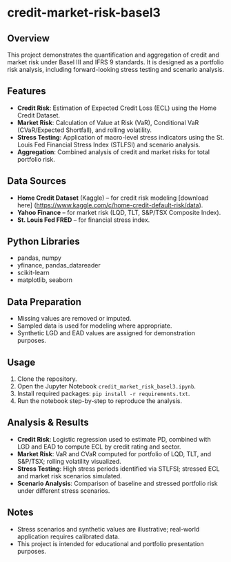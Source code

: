 # credit-market-risk-basel3
## Overview
This project demonstrates the quantification and aggregation of credit and market risk under Basel III and IFRS 9 standards. It is designed as a portfolio risk analysis, including forward-looking stress testing and scenario analysis.

## Features
- **Credit Risk**: Estimation of Expected Credit Loss (ECL) using the Home Credit Dataset.
- **Market Risk**: Calculation of Value at Risk (VaR), Conditional VaR (CVaR/Expected Shortfall), and rolling volatility.
- **Stress Testing**: Application of macro-level stress indicators using the St. Louis Fed Financial Stress Index (STLFSI) and scenario analysis.
- **Aggregation**: Combined analysis of credit and market risks for total portfolio risk.

## Data Sources
- **Home Credit Dataset** (Kaggle) – for credit risk modeling [download here] (https://www.kaggle.com/c/home-credit-default-risk/data).
- **Yahoo Finance** – for market risk (LQD, TLT, S&P/TSX Composite Index).
- **St. Louis Fed FRED** – for financial stress index.

## Python Libraries
- pandas, numpy
- yfinance, pandas_datareader
- scikit-learn
- matplotlib, seaborn

## Data Preparation
- Missing values are removed or imputed.
- Sampled data is used for modeling where appropriate.
- Synthetic LGD and EAD values are assigned for demonstration purposes.

## Usage
1. Clone the repository.
2. Open the Jupyter Notebook `credit_market_risk_basel3.ipynb`.
3. Install required packages: `pip install -r requirements.txt`.
4. Run the notebook step-by-step to reproduce the analysis.

## Analysis & Results
- **Credit Risk**: Logistic regression used to estimate PD, combined with LGD and EAD to compute ECL by credit rating and sector.
- **Market Risk**: VaR and CVaR computed for portfolio of LQD, TLT, and S&P/TSX; rolling volatility visualized.
- **Stress Testing**: High stress periods identified via STLFSI; stressed ECL and market risk scenarios simulated.
- **Scenario Analysis**: Comparison of baseline and stressed portfolio risk under different stress scenarios.

## Notes
- Stress scenarios and synthetic values are illustrative; real-world application requires calibrated data.
- This project is intended for educational and portfolio presentation purposes.


